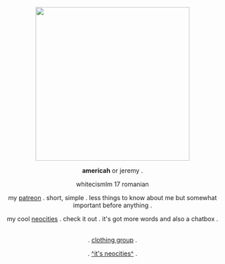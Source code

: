 <p align="center">
<img width="350" src="https://user-images.githubusercontent.com/125375607/218767462-798fd138-b6f4-4bbe-9246-650cfc038a40.png">

<p align="center">
<strong>americah</strong> or jeremy .
<p align="center"> whitecismlm 17 romanian
<p align="center"> my <a href="https://patreon.com/dnfer/about">patreon</a> . short, simple . less things to know about me but somewhat important before anything .
<p align="center"> my cool <a href="https://mwii.neocities.org">neocities</a> . check it out . it's got more words and also a chatbox .
<br>
<br>
<p align="center"> . <a href="https://www.roblox.com/groups/15077806/america-angels#!/store">clothing group</a> .
<p align="center"> . <a href="https://aangels.neocities.org">^it's neocities^</a> .
